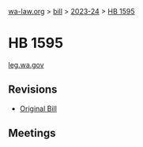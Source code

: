 [wa-law.org](/) > [bill](/bill/) > [2023-24](/bill/2023-24/) > [HB 1595](/bill/2023-24/hb/1595/)

# HB 1595
[leg.wa.gov](https://app.leg.wa.gov/billsummary?BillNumber=1595&Year=2023&Initiative=false)

## Revisions
* [Original Bill](1/)

## Meetings